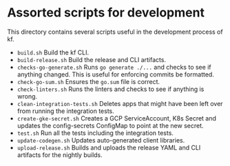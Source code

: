 # Assorted scripts for development

This directory contains several scripts useful in the development process of
kf.

- `build.sh` Build the kf CLI.
- `build-release.sh` Build the release and CLI artifacts.
- `checks-go-generate.sh` Runs `go generate ./...` and checks to see if
  anything changed. This is useful for enforcing commits be formatted.
- `check-go-sum.sh` Ensures the `go.sum` file is correct.
- `check-linters.sh` Runs the linters and checks to see if anything is wrong.
- `clean-integration-tests.sh` Deletes apps that might have been left over
  from running the integration tests.
- `create-gke-secret.sh` Creates a GCP ServiceAccount, K8s Secret and updates
  the config-secrets ConfigMap to point at the new secret.
- `test.sh` Run all the tests including the integration tests.
- `update-codegen.sh` Updates auto-generated client libraries.
- `upload-release.sh` Builds and uploads the release YAML and CLI artifacts
  for the nightly builds.

